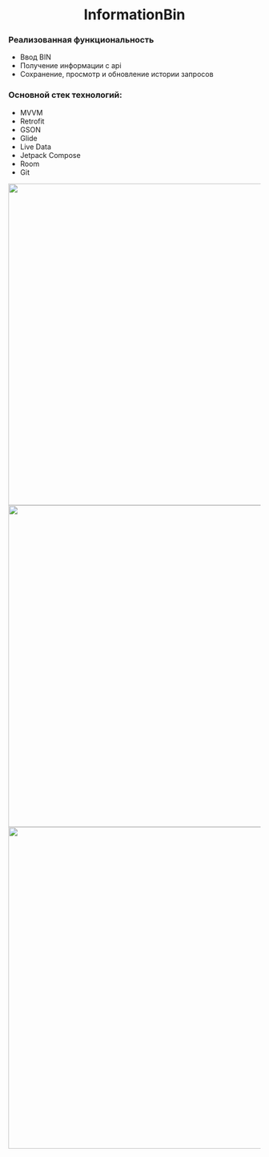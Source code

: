 
<p align="center">
    <h1 align="center">InformationBin</h1>
    </p>

<h3>Реализованная функциональность</h3>
<ul>
    <li>Ввод BIN</li>
    <li>Получение информации с api</li>
    <li>Сохранение, просмотр и обновление истории запросов</li>
</ul> 

<h3>Основной стек технологий:</h3>
<ul>
    <li>MVVM</li>
	<li>Retrofit</li>
	<li>GSON</li>
	<li>Glide</li>
	<li>Live Data</li>
	<li>Jetpack Compose</li>
	<li>Room</li>
	<li>Git</li>
 </ul>
 
<img src="https://user-images.githubusercontent.com/91881284/215567078-2376f9be-003b-47f2-bcfe-157e7cb5af76.png" height="642"/></h1>
<img src="https://user-images.githubusercontent.com/91881284/215567110-862ee361-a9ab-43b7-9e69-97306873a72c.png" height="642"/></h1>
<img src="https://user-images.githubusercontent.com/91881284/215567131-85a103d6-cdab-4ac9-bc5a-cfbcc1b92d35.png" height="642"/></h1>
